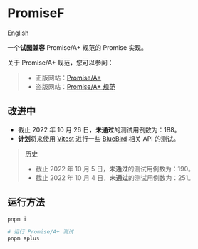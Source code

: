 # PromiseF

[English](https://github.com/3fuyang/promise-f/)

一个**试图兼容** Promise/A+ 规范的 Promise 实现。

关于 Promise/A+ 规范，您可以参阅：

> + 正版网站：[Promise/A+](https://promisesaplus.com/)
> + 盗版网站：[Promise/A+ 规范](https://3fuyang.github.io/blog/promise-a-plus)

## 改进中

+ 截止 2022 年 10 月 26 日，**未通过**的测试用例数为：188。
+ **计划**将来使用 [Vitest](https://vitest.dev/) 进行一些 [BlueBird](https://bluebirdjs.com/) 相关 API 的测试。

> **历史**
>
> + 截止 2022 年 10 月 5 日，**未通过**的测试用例数为：190。
> + 截止 2022 年 10 月 4 日，**未通过**的测试用例数为：251。

## 运行方法

```powershell
pnpm i

# 运行 Promise/A+ 测试
pnpm aplus
```
